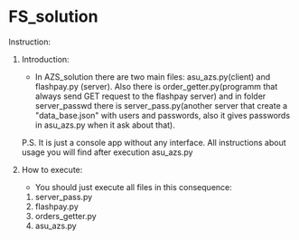 # FS_solution
Instruction:

1. Introduction:
   - In AZS_solution there are two main files: asu_azs.py(client) and flashpay.py       (server). Also there is order_getter.py(programm that always send GET request to the flashpay server) and in folder server_passwd there is server_pass.py(another server that create a "data_base.json" with users and passwords, also it gives passwords in asu_azs.py when it ask about that).

   P.S. It is just a console app without any interface. All instructions about usage you will find after execution asu_azs.py
2. How to execute:
   - You should just execute all files in this consequence:
    1. server_pass.py
    2. flashpay.py
    3. orders_getter.py
    4. asu_azs.py
